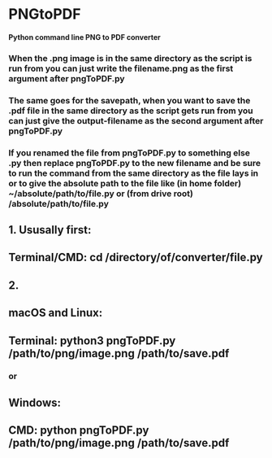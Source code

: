 # PNGtoPDF
#### Python command line PNG to PDF converter

### When the .png image is in the same directory as the script is run from you can just write the filename.png as the first argument after pngToPDF.py

### The same goes for the savepath, when you want to save the .pdf file in the same directory as the script gets run from you can just give the output-filename as the second argument after pngToPDF.py

### If you renamed the file from pngToPDF.py to something else .py then replace pngToPDF.py to the new filename and be sure to run the command from the same directory as the file lays in or to give the absolute path to the file like (in home folder) ~/absolute/path/to/file.py or (from drive root) /absolute/path/to/file.py

## 1. Ususally first:
##  Terminal/CMD: cd /directory/of/converter/file.py

## 2.

## macOS and Linux:
##  Terminal: python3 pngToPDF.py /path/to/png/image.png /path/to/save.pdf

### or

## Windows:
##  CMD: python pngToPDF.py /path/to/png/image.png /path/to/save.pdf
